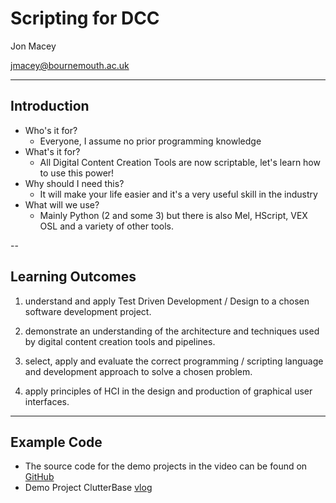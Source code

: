 # Scripting for DCC 
Jon Macey

jmacey@bournemouth.ac.uk

---

## Introduction

- Who's it for?
  - Everyone, I assume no prior programming knowledge
- What's it for?
  - All Digital Content Creation Tools are now scriptable, let's learn how to use this power!
- Why should I need this?
  - It will make your life easier and it's a very useful skill in the industry
- What will we use?
  - Mainly Python (2 and some 3) but there is also Mel, HScript, VEX OSL and a variety of other tools.

--

## Learning Outcomes

1. understand and apply Test Driven Development / Design to a chosen software development project. 

2. demonstrate an understanding of the architecture and techniques used by digital content creation tools and pipelines. 

3. select, apply and evaluate the correct programming / scripting language and development approach to solve a chosen problem. 

4. apply principles of HCI in the design and production of graphical user interfaces. 

---

## Example Code

- The source code for the demo projects in the video can be found on [GitHub](https://github.com/NCCA/ScriptingForDCC)
- Demo Project ClutterBase [vlog](https://nccastaff.bournemouth.ac.uk/jmacey/post/ClutterBase/ClutterBase/)

